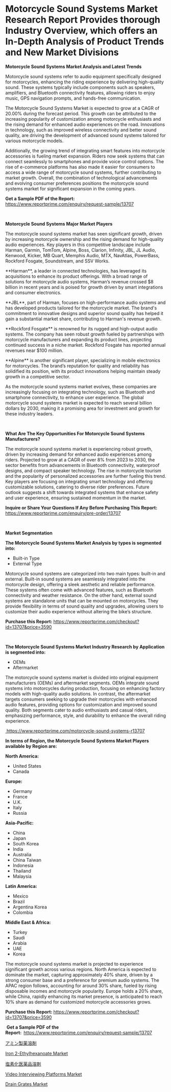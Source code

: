 <p><h1>Motorcycle Sound Systems Market Research Report Provides thorough Industry Overview, which offers an In-Depth Analysis of Product Trends and New Market Divisions</h1></p><p><strong>Motorcycle Sound Systems Market Analysis and Latest Trends</strong></p>
<p><p>Motorcycle sound systems refer to audio equipment specifically designed for motorcycles, enhancing the riding experience by delivering high-quality sound. These systems typically include components such as speakers, amplifiers, and Bluetooth connectivity features, allowing riders to enjoy music, GPS navigation prompts, and hands-free communication.</p><p>The Motorcycle Sound Systems Market is expected to grow at a CAGR of 20.00% during the forecast period. This growth can be attributed to the increasing popularity of customization among motorcycle enthusiasts and the rising demand for enhanced audio experiences on the road. Innovations in technology, such as improved wireless connectivity and better sound quality, are driving the development of advanced sound systems tailored for various motorcycle models.</p><p>Additionally, the growing trend of integrating smart features into motorcycle accessories is fueling market expansion. Riders now seek systems that can connect seamlessly to smartphones and provide voice control options. The rise of e-commerce platforms has also made it easier for consumers to access a wide range of motorcycle sound systems, further contributing to market growth. Overall, the combination of technological advancements and evolving consumer preferences positions the motorcycle sound systems market for significant expansion in the coming years.</p></p>
<p><strong>Get a Sample PDF of the Report:&nbsp;</strong> <a href="https://www.reportprime.com/enquiry/request-sample/13707">https://www.reportprime.com/enquiry/request-sample/13707</a></p>
<p>&nbsp;</p>
<p><strong>Motorcycle Sound Systems Major Market Players</strong></p>
<p><p>The motorcycle sound systems market has seen significant growth, driven by increasing motorcycle ownership and the rising demand for high-quality audio experiences. Key players in this competitive landscape include Harman, Garmin, TomTom, Alpine, Boss, Clarion, Infinity, JBL, JL Audio, Kenwood, Kicker, MB Quart, Memphis Audio, MTX, NavAtlas, PowerBass, Rockford Fosgate, Soundstream, and SSV Works.</p><p>**Harman**, a leader in connected technologies, has leveraged its acquisitions to enhance its product offerings. With a broad range of solutions for motorcycle audio systems, Harman’s revenue crossed $8 billion in recent years and is poised for growth driven by smart integrations and consumer electronics.</p><p>**JBL**, part of Harman, focuses on high-performance audio systems and has developed products tailored for the motorcycle market. The brand's commitment to innovative designs and superior sound quality has helped it gain a substantial market share, contributing to Harman's revenue growth.</p><p>**Rockford Fosgate** is renowned for its rugged and high-output audio systems. The company has seen robust growth fueled by partnerships with motorcycle manufacturers and expanding its product lines, projecting continued success in a niche market. Rockford Fosgate has reported annual revenues near $100 million.</p><p>**Alpine** is another significant player, specializing in mobile electronics for motorcycles. The brand’s reputation for quality and reliability has solidified its position, with its product innovations helping maintain steady growth in a competitive sector.</p><p>As the motorcycle sound systems market evolves, these companies are increasingly focusing on integrating technology, such as Bluetooth and smartphone connectivity, to enhance user experience. The global motorcycle sound systems market is expected to reach several billion dollars by 2030, making it a promising area for investment and growth for these industry leaders.</p></p>
<p>&nbsp;</p>
<p><strong>What Are The Key Opportunities For Motorcycle Sound Systems Manufacturers?</strong></p>
<p><p>The motorcycle sound systems market is experiencing robust growth, driven by increasing demand for enhanced audio experiences among riders. Projected to grow at a CAGR of over 8% from 2023 to 2030, the sector benefits from advancements in Bluetooth connectivity, waterproof designs, and compact speaker technology. The rise in motorcycle tourism and the popularity of personalized accessories are further fueling this trend. Key players are focusing on integrating smart technology and offering customizable solutions, catering to diverse rider preferences. Future outlook suggests a shift towards integrated systems that enhance safety and user experience, ensuring sustained momentum in the market.</p></p>
<p><strong>Inquire or Share Your Questions If Any Before Purchasing This Report:</strong> <a href="https://www.reportprime.com/enquiry/pre-order/13707">https://www.reportprime.com/enquiry/pre-order/13707</a></p>
<p>&nbsp;</p>
<p><strong>Market Segmentation</strong></p>
<p><strong>The Motorcycle Sound Systems Market Analysis by types is segmented into:</strong></p>
<p><ul><li>Built-in Type</li><li>External Type</li></ul></p>
<p><p>Motorcycle sound systems are categorized into two main types: built-in and external. Built-in sound systems are seamlessly integrated into the motorcycle design, offering a sleek aesthetic and reliable performance. These systems often come with advanced features, such as Bluetooth connectivity and weather resistance. On the other hand, external sound systems are standalone units that can be mounted on motorcycles. They provide flexibility in terms of sound quality and upgrades, allowing users to customize their audio experience without altering the bike’s structure.</p></p>
<p><strong>Purchase this Report:&nbsp;</strong><a href="https://www.reportprime.com/checkout?id=13707&price=3590">https://www.reportprime.com/checkout?id=13707&price=3590</a></p>
<p>&nbsp;</p>
<p><strong>The Motorcycle Sound Systems Market Industry Research by Application is segmented into:</strong></p>
<p><ul><li>OEMs</li><li>Aftermarket</li></ul></p>
<p><p>The motorcycle sound systems market is divided into original equipment manufacturers (OEMs) and aftermarket segments. OEMs integrate sound systems into motorcycles during production, focusing on enhancing factory models with high-quality audio solutions. In contrast, the aftermarket targets consumers seeking to upgrade their motorcycles with enhanced audio features, providing options for customization and improved sound quality. Both segments cater to audio enthusiasts and casual riders, emphasizing performance, style, and durability to enhance the overall riding experience.</p></p>
<p><a href="https://www.reportprime.com/motorcycle-sound-systems-r13707">&nbsp;https://www.reportprime.com/motorcycle-sound-systems-r13707</a></p>
<p><strong>In terms of Region, the Motorcycle Sound Systems Market Players available by Region are:</strong></p>
<p>
    <p> <strong> North America: </strong>
        <ul>
            <li>United States</li>
            <li>Canada</li>
        </ul>
        </p> 
    <p> <strong> Europe: </strong>
        <ul>
            <li>Germany</li>
            <li>France</li>
            <li>U.K.</li>
            <li>Italy</li>
            <li>Russia</li>
        </ul>
        </p> 
    <p> <strong> Asia-Pacific: </strong>
        <ul>
            <li>China</li>
            <li>Japan</li>
            <li>South Korea</li>
            <li>India</li>
            <li>Australia</li>
            <li>China Taiwan</li>
            <li>Indonesia</li>
            <li>Thailand</li>
            <li>Malaysia</li>
        </ul>
        </p> 
    <p> <strong> Latin America: </strong>
        <ul>
            <li>Mexico</li>
            <li>Brazil</li>
            <li>Argentina Korea</li>
            <li>Colombia</li>
        </ul>
        </p> 
    <p> <strong> Middle East & Africa: </strong>
        <ul>
            <li>Turkey</li>
            <li>Saudi</li>
            <li>Arabia</li>
            <li>UAE</li>
            <li>Korea</li>
        </ul>
    </p>
    </p>
<p><p>The motorcycle sound systems market is projected to experience significant growth across various regions. North America is expected to dominate the market, capturing approximately 40% share, driven by a strong consumer base and a preference for premium audio systems. The APAC region follows, accounting for around 30% share, fueled by rising disposable incomes and motorcycle popularity. Europe holds a 20% share, while China, rapidly enhancing its market presence, is anticipated to reach 10% share as demand for customized motorcycle accessories grows.</p></p>
<p><strong>Purchase this Report: </strong><a href="https://www.reportprime.com/checkout?id=13707&price=3590">https://www.reportprime.com/checkout?id=13707&price=3590</a></p>
<p>&nbsp;<strong>Get a Sample PDF of the Report:&nbsp;&nbsp;</strong><a href="https://www.reportprime.com/enquiry/request-sample/13707">https://www.reportprime.com/enquiry/request-sample/13707</a></p>
<p><strong></strong></p>
<p><p><a href="https://medium.com/@adfwe254/amines-pharmaceutical-solvent-market-%E3%81%AE%E3%82%B0%E3%83%AD%E3%83%BC%E3%83%90%E3%83%AB%E5%B8%82%E5%A0%B4%E6%A6%82%E8%A6%81%E3%81%AF-%E4%B8%96%E7%95%8C%E3%81%8A%E3%82%88%E3%81%B3%E4%B8%BB%E8%A6%81%E5%B8%82%E5%A0%B4%E3%81%AB%E3%81%8A%E3%81%91%E3%82%8B%E6%A5%AD%E7%95%8C%E3%81%AB%E5%BD%B1%E9%9F%BF%E3%82%92%E4%B8%8E%E3%81%88%E3%82%8B%E4%B8%BB%E8%A6%81%E3%81%AA%E3%83%88%E3%83%AC%E3%83%B3%E3%83%89%E3%81%AB%E3%81%A4%E3%81%84%E3%81%A6-%E7%8B%AC%E8%87%AA%E3%81%AE%E8%A6%96%E7%82%B9%E3%82%92%E6%8F%90%E4%BE%9B%E3%81%97%E3%81%BE%E3%81%99-b17318e36875">アミン製薬溶剤</a></p><p><a href="https://medium.com/@kimzemlak/the-iron-2-ethylhexanoate-market-prioritizes-cost-control-and-efficiency-enhancement-3049cfd47f8a">Iron 2-Ethylhexanoate Market</a></p><p><a href="https://medium.com/@adfwe254/%E3%82%B0%E3%83%AD%E3%83%BC%E3%83%90%E3%83%AB%E5%A1%A9%E7%B4%A0%E7%B3%BB%E8%A3%BD%E8%96%AC%E6%BA%B6%E5%89%A4%E5%B8%82%E5%A0%B4%E3%81%AE%E5%8B%95%E5%90%91-2024%E5%B9%B4%E3%81%8B%E3%82%892031%E5%B9%B4%E3%81%BE%E3%81%A7%E3%81%AE%E6%88%90%E9%95%B7%E6%A9%9F%E4%BC%9A%E3%81%A8%E8%AA%B2%E9%A1%8C%E3%81%AB%E9%96%A2%E3%81%99%E3%82%8B%E6%B4%9E%E5%AF%9F-0161c23dd029">塩素化医薬品溶剤</a></p><p><a href="https://github.com/FassouRP/Market-Research-Report-List-6/blob/main/video-interviewing-platforms-market.md">Video Interviewing Platforms Market</a></p><p><a href="https://issuu.com/reportprime-2/docs/drain-grates-market-size-2030.pptx_00b3b137fcd639">Drain Grates Market</a></p></p>